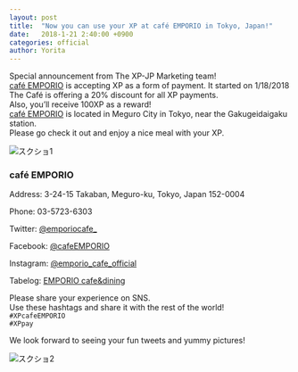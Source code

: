 ```yaml
---
layout: post
title:  "Now you can use your XP at café EMPORIO in Tokyo, Japan!"
date:   2018-1-21 2:40:00 +0900
categories: official
author: Yorita
---  
```

Special announcement from The XP-JP Marketing team!  
[café EMPORIO](http://emporio.tv/index.html) is accepting XP as a form of payment. It started on 1/18/2018  
The Café is offering a 20% discount for all XP payments.  
Also, you’ll receive 100XP as a reward!  
[café EMPORIO](http://emporio.tv/index.html) is located in Meguro City in Tokyo, near the Gakugeidaigaku station.  
Please go check it out and enjoy a nice meal with your XP.  

![スクショ1]({{site.baseurl}}/images/2018/01/EMPORIO2.jpg)  

### café EMPORIO  

Address: 3-24-15 Takaban, Meguro-ku, Tokyo, Japan 152-0004  

Phone: 03-5723-6303   

Twitter: [@emporiocafe_](https://twitter.com/emporiocafe_) 

Facebook: [@cafeEMPORIO](https://www.facebook.com/cafeEMPORIO/)  

Instagram: [@emporio_cafe_official](https://www.instagram.com/emporio_cafe_official/)  

Tabelog: [EMPORIO cafe&dining](https://tabelog.com/tokyo/A1317/A131702/13024758/)  


Please share your experience on SNS.  
Use these hashtags and share it with the rest of the world!  
`#XPcafeEMPORIO`  
`#XPpay`  

We look forward to seeing your fun tweets and yummy pictures!  

![スクショ2]({{site.baseurl}}/images/2018/01/EMPORIO6.jpg)  
